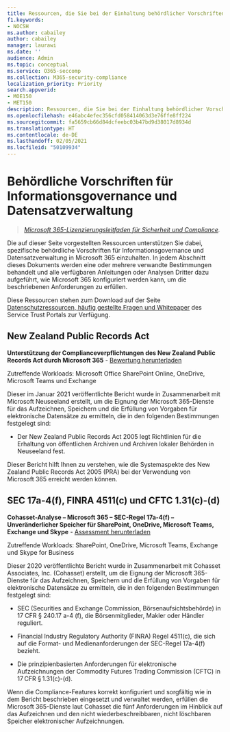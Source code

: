 ```yaml
---
title: Ressourcen, die Sie bei der Einhaltung behördlicher Vorschriften für Informationsgovernance und Datensatzverwaltung unterstützen
f1.keywords:
- NOCSH
ms.author: cabailey
author: cabailey
manager: laurawi
ms.date: ''
audience: Admin
ms.topic: conceptual
ms.service: O365-seccomp
ms.collection: M365-security-compliance
localization_priority: Priority
search.appverid:
- MOE150
- MET150
description: Ressourcen, die Sie bei der Einhaltung behördlicher Vorschriften für Informationsgovernance und Datensatzverwaltung unterstützen
ms.openlocfilehash: e46abc4efec356cfd058414063d3e76ffe8ff224
ms.sourcegitcommit: fa5659cb66d84dcfeebc03b47bd9d38017d8934d
ms.translationtype: HT
ms.contentlocale: de-DE
ms.lasthandoff: 02/05/2021
ms.locfileid: "50109934"
---
```

# <a name="regulatory-requirements-for-information-governance-and-records-management"></a>Behördliche Vorschriften für Informationsgovernance und Datensatzverwaltung

>*[Microsoft 365-Lizenzierungsleitfaden für Sicherheit und Compliance](https://aka.ms/ComplianceSD).*

Die auf dieser Seite vorgestellten Ressourcen unterstützen Sie dabei, spezifische behördliche Vorschriften für Informationsgovernance und Datensatzverwaltung in Microsoft 365 einzuhalten. In jedem Abschnitt dieses Dokuments werden eine oder mehrere verwandte Bestimmungen behandelt und alle verfügbaren Anleitungen oder Analysen Dritter dazu aufgeführt, wie Microsoft 365 konfiguriert werden kann, um die beschriebenen Anforderungen zu erfüllen.

Diese Ressourcen stehen zum Download auf der Seite [Datenschutzressourcen, häufig gestellte Fragen und Whitepaper](https://servicetrust.microsoft.com/ViewPage/TrustDocuments) des Service Trust Portals zur Verfügung.

## <a name="new-zealand-public-records-act"></a>New Zealand Public Records Act

**Unterstützung der Complianceverpflichtungen des New Zealand Public Records Act durch Microsoft 365** - [Bewertung herunterladen](https://aka.ms/NZPRA)

Zutreffende Workloads: Microsoft Office SharePoint Online, OneDrive, Microsoft Teams und Exchange

Dieser im Januar 2021 veröffentlichte Bericht wurde in Zusammenarbeit mit Microsoft Neuseeland erstellt, um die Eignung der Microsoft 365-Dienste für das Aufzeichnen, Speichern und die Erfüllung von Vorgaben für elektronische Datensätze zu ermitteln, die in den folgenden Bestimmungen festgelegt sind: 

- Der New Zealand Public Records Act 2005 legt Richtlinien für die Erhaltung von öffentlichen Archiven und Archiven lokaler Behörden in Neuseeland fest.

Dieser Bericht hilft Ihnen zu verstehen, wie die Systemaspekte des New Zealand Public Records Act 2005 (PRA) bei der Verwendung von Microsoft 365 erreicht werden können.

## <a name="sec-17a-4f-finra-4511c-and-cftc-131c-d"></a>SEC 17a-4(f), FINRA 4511(c) und CFTC 1.31(c)-(d)

**Cohasset-Analyse – Microsoft 365 – SEC-Regel 17a-4(f) – Unveränderlicher Speicher für SharePoint, OneDrive, Microsoft Teams, Exchange und Skype** - [Assessment herunterladen](https://servicetrust.microsoft.com/ViewPage/TrustDocuments?command=Download&downloadType=Document&downloadId=9fa8349d-a0c9-47d9-93ad-472aa0fa44ec&docTab=6d000410-c9e9-11e7-9a91-892aae8839ad_FAQ_and_White_Papers)

Zutreffende Workloads: SharePoint, OneDrive, Microsoft Teams, Exchange und Skype for Business

Dieser 2020 veröffentlichte Bericht wurde in Zusammenarbeit mit Cohasset Associates, Inc. (Cohasset) erstellt, um die Eignung der Microsoft 365-Dienste für das Aufzeichnen, Speichern und die Erfüllung von Vorgaben für elektronische Datensätze zu ermitteln, die in den folgenden Bestimmungen festgelegt sind:  

- SEC (Securities and Exchange Commission, Börsenaufsichtsbehörde) in 17 CFR § 240.17 a-4 (f), die Börsenmitglieder, Makler oder Händler reguliert.  

- Financial Industry Regulatory Authority (FINRA) Regel 4511(c), die sich auf die Format- und Medienanforderungen der SEC-Regel 17a-4(f) bezieht.  

- Die prinzipienbasierten Anforderungen für elektronische Aufzeichnungen der Commodity Futures Trading Commission (CFTC) in 17 CFR § 1.31(c)-(d).

Wenn die Compliance-Features korrekt konfiguriert und sorgfältig wie in dem Bericht beschrieben eingesetzt und verwaltet werden, erfüllen die Microsoft 365-Dienste laut Cohasset die fünf Anforderungen im Hinblick auf das Aufzeichnen und den nicht wiederbeschreibbaren, nicht löschbaren Speicher elektronischer Aufzeichnungen.